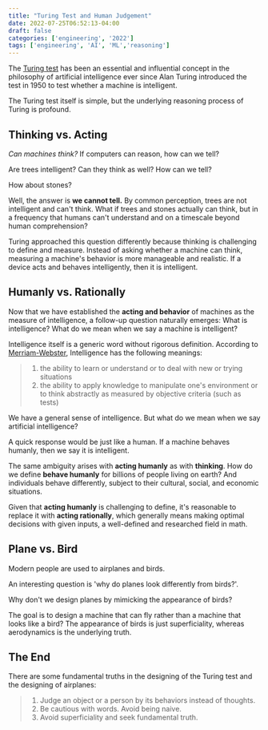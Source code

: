 ```yaml
---
title: "Turing Test and Human Judgement"
date: 2022-07-25T06:52:13-04:00
draft: false
categories: ['engineering', '2022']
tags: ['engineering', 'AI', 'ML','reasoning']
---
```



The [Turing test](https://en.wikipedia.org/wiki/Turing_test) has been an essential and influential concept in the philosophy of artificial
intelligence ever since Alan Turing introduced the test in 1950 to
test whether a machine is intelligent. 

The Turing test itself is simple, but the underlying reasoning process of Turing is profound.

## Thinking vs. Acting

*Can machines think?* If computers can reason,  how can we tell? 

Are trees intelligent?  Can they think as well? How can we tell?

How about stones?

Well,  the answer is **we cannot tell.**  By common perception,  trees are not intelligent
and can't think. What if trees and stones actually can think, but in a frequency that 
humans can't understand and on a timescale beyond human comprehension?

Turing approached this question differently because thinking is challenging to define
and measure. Instead of asking whether a machine can think, measuring a machine's behavior is more manageable and realistic.  If a device acts and behaves intelligently, then it is
intelligent.


## Humanly vs. Rationally

Now that we have established the **acting and behavior** of machines as the measure of intelligence,
a follow-up question naturally emerges: What is intelligence?  What do we mean when we say
a machine is intelligent?

Intelligence itself is a generic word without rigorous definition. According to [Merriam-Webster](https://www.merriam-webster.com/dictionary/intelligence),
Intelligence has the following meanings:
>1. the ability to learn or understand or to deal with new or trying situations
>2. the ability to apply knowledge to manipulate one's environment or to think abstractly as measured by objective criteria (such as tests)

We have a general sense of intelligence. But what do we mean when we say artificial intelligence?

A quick response would be just like a human. If a machine behaves humanly, then we say it is intelligent.

The same ambiguity arises with **acting humanly** as with **thinking**. How do we define
**behave humanly** for billions of people living on earth? And individuals behave 
differently, subject to their cultural, social, and economic situations.

Given that **acting humanly** is challenging to define, it's reasonable to replace it with **acting rationally**, which
generally means making optimal decisions with given inputs, a well-defined and researched
field in math.


## Plane vs. Bird

Modern people are used to airplanes and birds. 

An interesting question is 'why do planes look differently from birds?'.  

Why don't we design planes by mimicking the appearance of birds?

The goal is to design a machine that can fly rather than a machine that looks like a bird?
The appearance of birds is just superficiality, whereas aerodynamics is the underlying truth.

## The End

There are some fundamental truths in the designing of the Turing test and the designing of airplanes:
>1. Judge an object or a person by its behaviors instead of thoughts.
>2. Be cautious with words. Avoid being naive.
>3. Avoid superficiality and seek fundamental truth.